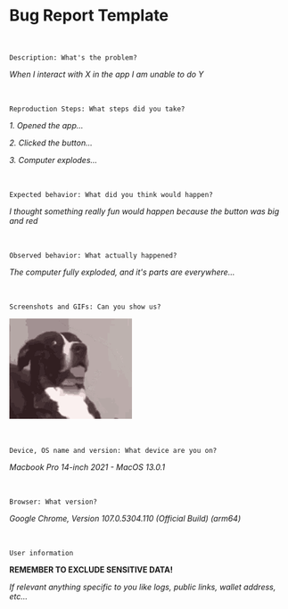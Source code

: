 # Bug Report Template
</br>

```
Description: What's the problem?
```
_When I interact with X in the app I am unable to do Y_

</br>

```
Reproduction Steps: What steps did you take?
```

_1. Opened the app..._

_2. Clicked the button..._

_3. Computer explodes..._

</br>

```
Expected behavior: What did you think would happen?
```

_I thought something really fun would happen because the button was big and red_

</br>

```
Observed behavior: What actually happened?
```

_The computer fully exploded, and it's parts are everywhere..._

</br>


```
Screenshots and GIFs: Can you show us?
```

![?](suprise.gif)

</br>


```
Device, OS name and version: What device are you on?
```
 _Macbook Pro 14-inch 2021 - MacOS 13.0.1_

</br>

```
Browser: What version?
```
_Google Chrome,
Version 107.0.5304.110 (Official Build) (arm64)_

</br>

```
User information
```
**REMEMBER TO EXCLUDE SENSITIVE DATA!**

_If relevant anything specific to you like logs, public links, wallet address, etc..._

</br>